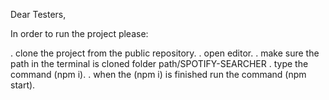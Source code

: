 <!-- @format -->

Dear Testers,

In order to run the project please:

. clone the project from the public repository.
. open editor.
. make sure the path in the terminal is cloned folder path/SPOTIFY-SEARCHER
. type the command (npm i).
. when the (npm i) is finished run the command (npm start).
